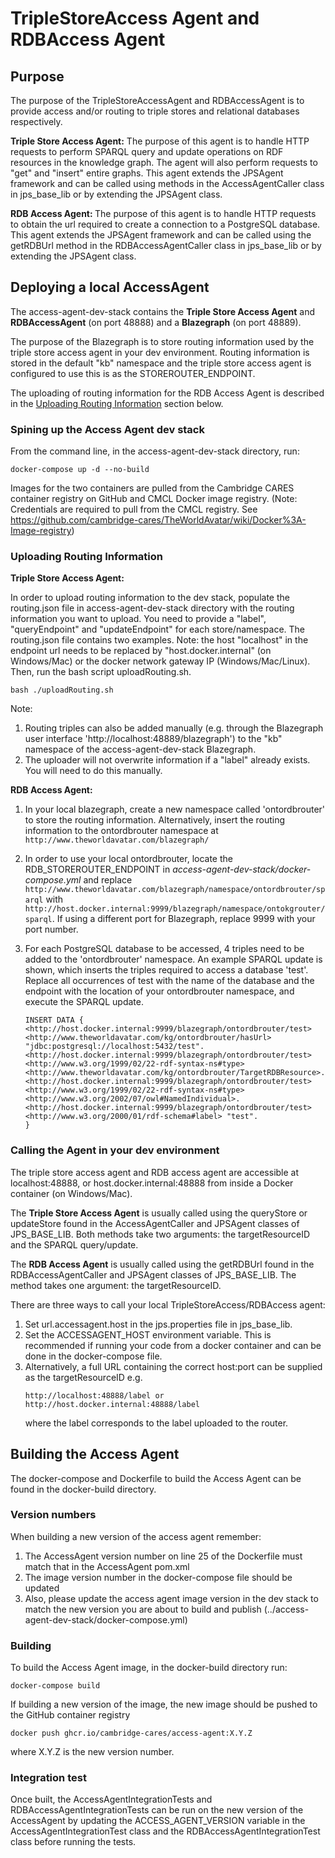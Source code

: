 # TripleStoreAccess Agent and RDBAccess Agent

## Purpose

The purpose of the TripleStoreAccessAgent and RDBAccessAgent is to provide access and/or routing to triple stores and relational databases respectively.

<b>Triple Store Access Agent:</B> The purpose of this agent is to handle HTTP requests to perform SPARQL query and update operations on RDF resources in the knowledge graph. 
The agent will also perform requests to "get" and "insert" entire graphs. This agent extends the JPSAgent framework and can be called using methods in the AccessAgentCaller class in jps_base_lib or by extending the JPSAgent class.

<b> RDB Access Agent: </b>The  purpose of this agent is to handle HTTP requests to obtain the url required to create a connection to a PostgreSQL database. This agent extends the JPSAgent framework 
and can be called using the getRDBUrl method in the RDBAccessAgentCaller class in jps_base_lib or by extending the JPSAgent class. 


<!------------------------------------------------------------->
<!-- ACCESS AGENT DEV STACK ----------------------------------->
<!------------------------------------------------------------->
## Deploying a local AccessAgent

The access-agent-dev-stack contains the <b>Triple Store Access Agent</b> and <b>RDBAccessAgent</b> (on port 48888) and a <b>Blazegraph</b> (on port 48889). 

The purpose of the Blazegraph is to store routing information used by the triple store access agent in your dev environment. 
Routing information is stored in the default "kb" namespace and the triple store access agent is configured to use this is as the STOREROUTER_ENDPOINT.

The uploading of routing information for the RDB Access Agent is described in the [Uploading Routing Information](#Uploading-routing-information) section below.
### Spining up the Access Agent dev stack

From the command line, in the access-agent-dev-stack directory, run:
```
docker-compose up -d --no-build
```
Images for the two containers are pulled from the Cambridge CARES container registry on GitHub and CMCL Docker image registry. (Note: Credentials are required to pull from the CMCL registry. See https://github.com/cambridge-cares/TheWorldAvatar/wiki/Docker%3A-Image-registry)

### Uploading Routing Information

<b> Triple Store Access Agent: </b> 

In order to upload routing information to the dev stack, populate the routing.json file in access-agent-dev-stack directory with the routing information you want to upload.
You need to provide a "label", "queryEndpoint" and "updateEndpoint" for each store/namespace. The routing.json file contains two examples. Note: the host "localhost" in the endpoint url needs to be replaced by "host.docker.internal" (on Windows/Mac) or the docker network gateway IP (Windows/Mac/Linux).
Then, run the bash script uploadRouting.sh.

```
bash ./uploadRouting.sh
```
Note: 
1. Routing triples can also be added manually (e.g. through the Blazegraph user interface 'http://localhost:48889/blazegraph') to the "kb" namespace of the access-agent-dev-stack Blazegraph. 
2. The uploader will not overwrite information if a "label" already exists. You will need to do this manually.

<b> RDB Access Agent: </b> 

1. In your local blazegraph, create a new namespace called 'ontordbrouter' to store the routing information. Alternatively, insert the routing information to the
ontordbrouter namespace at ``http://www.theworldavatar.com/blazegraph/``
2. In order to use your local ontordbrouter, locate the RDB_STOREROUTER_ENDPOINT in <i> access-agent-dev-stack/docker-compose.yml</i> and replace 
``http://www.theworldavatar.com/blazegraph/namespace/ontordbrouter/sparql`` with ``http://host.docker.internal:9999/blazegraph/namespace/ontokgrouter/sparql``. If using a different port for Blazegraph, replace 9999 with your port number.
3. For each PostgreSQL database to be accessed, 4 triples need to be added to the 'ontordbrouter' namespace. An example SPARQL update is shown, which inserts the triples required to access a 
database 'test'. Replace all occurrences of test with the name of the database and the endpoint with the location of your ontordbrouter namespace, and execute the SPARQL update.

    ```
    INSERT DATA {  
    <http://host.docker.internal:9999/blazegraph/ontordbrouter/test> <http://www.theworldavatar.com/kg/ontordbrouter/hasUrl> "jdbc:postgresql://localhost:5432/test".
    <http://host.docker.internal:9999/blazegraph/ontordbrouter/test> <http://www.w3.org/1999/02/22-rdf-syntax-ns#type> <http://www.theworldavatar.com/kg/ontordbrouter/TargetRDBResource>.
    <http://host.docker.internal:9999/blazegraph/ontordbrouter/test> <http://www.w3.org/1999/02/22-rdf-syntax-ns#type> <http://www.w3.org/2002/07/owl#NamedIndividual>.
    <http://host.docker.internal:9999/blazegraph/ontordbrouter/test> <http://www.w3.org/2000/01/rdf-schema#label> "test".
    }
    ```
   

### Calling the Agent in your dev environment 

The triple store access agent and RDB access agent are accessible at localhost:48888, or host.docker.internal:48888 from inside a Docker container (on Windows/Mac).

The <b>Triple Store Access Agent</b> is usually called using the queryStore or updateStore found in the AccessAgentCaller and JPSAgent classes of JPS_BASE_LIB. Both methods take two arguments: the targetResourceID and the SPARQL query/update.

The <b>RDB Access Agent</b> is usually called using the getRDBUrl found in the RDBAccessAgentCaller and JPSAgent classes of JPS_BASE_LIB. The method takes one argument: the targetResourceID.

There are three ways to call your local TripleStoreAccess/RDBAccess agent:
1. Set url.accessagent.host in the jps.properties file in jps_base_lib.
2. Set the ACCESSAGENT_HOST environment variable. This is recommended if running your code from a docker container and can be done in the docker-compose file.
3. Alternatively, a full URL containing the correct host:port can be supplied as the targetResourceID e.g.
    ```
    http://localhost:48888/label or http://host.docker.internal:48888/label
    ```
    where the label corresponds to the label uploaded to the router.

<!------------------------------------------------------------->
<!-- BUILDING THE ACCESS AGENT -------------------------------->
<!------------------------------------------------------------->
## Building the Access Agent

The docker-compose and Dockerfile to build the Access Agent can be found in the docker-build directory.

### Version numbers
When building a new version of the access agent remember:
1. The AccessAgent version number on line 25 of the Dockerfile must match that in the AccessAgent pom.xml
2. The image version number in the docker-compose file should be updated
3. Also, please update the access agent image version in the dev stack to match the new version you are about to build and publish (../access-agent-dev-stack/docker-compose.yml)

### Building
To build the Access Agent image, in the docker-build directory run:
```
docker-compose build
```

If building a new version of the image, the new image should be pushed to the GitHub container registry
```
docker push ghcr.io/cambridge-cares/access-agent:X.Y.Z
```
where X.Y.Z is the new version number.

### Integration test
Once built, the AccessAgentIntegrationTests and RDBAccessAgentIntegrationTests can be run on the new version of the AccessAgent 
by updating the ACCESS_AGENT_VERSION variable in the AccessAgentIntegrationTest class and the RDBAccessAgentIntegrationTest class
before running the tests.
